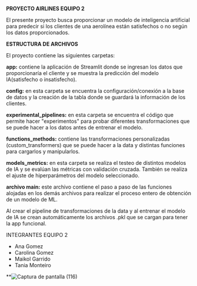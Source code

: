 ﻿**PROYECTO AIRLINES EQUIPO 2**

El presente proyecto busca proporcionar un modelo de inteligencia artificial para predecir si los clientes de una aerolínea están satisfechos o no según los datos proporcionados.

**ESTRUCTURA DE ARCHIVOS**

El proyecto contiene las siguientes carpetas:

**app:** contiene la aplicación de Streamlit donde se ingresan los datos que proporcionaría el cliente y se muestra la predicción del modelo IA(satisfecho o insatisfecho).

**config:** en esta carpeta se encuentra la configuración/conexión a la base de datos y la creación de la tabla donde se guardará la información de los clientes.

**experimental_pipelines:** en esta carpeta se encuentra el código que permite hacer "experimentos" para probar diferentes transformaciones que se puede hacer a los datos antes de entrenar el modelo.

**functions_methods:** contiene las transformaciones personalizadas (custom_transformers) que se puede hacer a la data y distintas funciones para cargarlos y manipularlos.

**models_metrics:** en esta carpeta se realiza el testeo de distintos modelos de IA y se evalúan las métricas con validación cruzada. También se realiza el ajuste de hiperparámetros del modelo seleccionado.

**archivo main:** este archivo contiene el paso a paso de las funciones alojadas en los demás archivos para realizar el proceso entero de obtención de un modelo de ML.

Al crear el pipeline de transformaciones de la data y al entrenar el modelo de IA se crean automáticamente los archivos .pkl que se cargan para tener la app funcional.


INTEGRANTES EQUIPO 2
- Ana Gomez
- Carolina Gomez
- Maikol Garrido
- Tania Monteiro




**![Captura de pantalla (116)](https://github.com/AI-School-F5-P2/proyecto_airlines_equipo_2/assets/104582495/57d1d28d-f817-493c-be71-ef5d26ac03a6)

